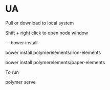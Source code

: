 # UA
Pull or download to local system



Shift + right click to open node window

-- bower install 



bower install polymerelements/iron-elements




bower install polymerelements/paper-elements


To run

polymer serve
